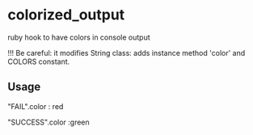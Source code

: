# colorized_output
ruby hook to have colors in console output

!!! Be careful: it modifies String class: adds instance method 'color' and COLORS constant.

Usage
-----

"FAIL".color : red

"SUCCESS".color :green
